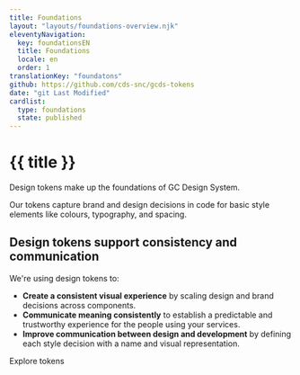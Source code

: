 ```yaml
---
title: Foundations
layout: "layouts/foundations-overview.njk"
eleventyNavigation:
  key: foundationsEN
  title: Foundations
  locale: en
  order: 1
translationKey: "foundatons"
github: https://github.com/cds-snc/gcds-tokens
date: "git Last Modified"
cardlist:
  type: foundations
  state: published
---
```


# {{ title }}

Design tokens make up the foundations of GC Design System.

Our tokens capture brand and design decisions in code for basic style elements like colours, typography, and spacing.

## Design tokens support consistency and communication

We're using design tokens to:

- **Create a consistent visual experience** by scaling design and brand decisions across components.
- **Communicate meaning consistently** to establish a predictable and trustworthy experience for the people using your services.
- **Improve communication between design and development** by defining each style decision with a name and visual representation.

<gcds-button type="link" button-role="secondary" href="{{ links.designTokens }}">
  Explore tokens
</gcds-button>
